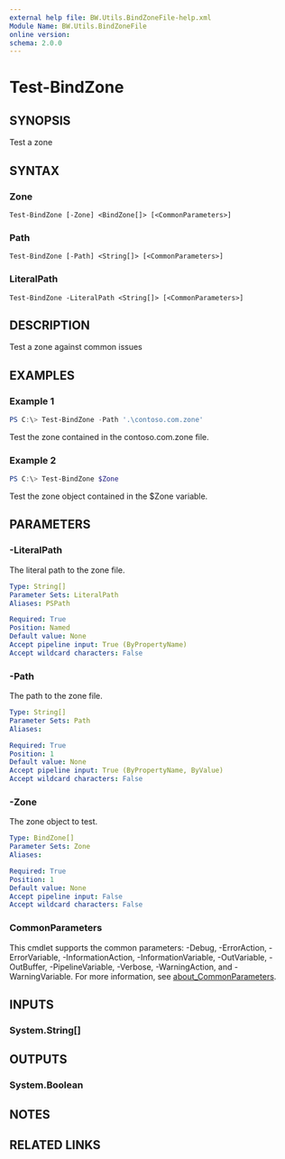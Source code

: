 ```yaml
---
external help file: BW.Utils.BindZoneFile-help.xml
Module Name: BW.Utils.BindZoneFile
online version:
schema: 2.0.0
---
```


# Test-BindZone

## SYNOPSIS
Test a zone

## SYNTAX

### Zone
```
Test-BindZone [-Zone] <BindZone[]> [<CommonParameters>]
```

### Path
```
Test-BindZone [-Path] <String[]> [<CommonParameters>]
```

### LiteralPath
```
Test-BindZone -LiteralPath <String[]> [<CommonParameters>]
```

## DESCRIPTION
Test a zone against common issues

## EXAMPLES

### Example 1
```powershell
PS C:\> Test-BindZone -Path '.\contoso.com.zone'
```

Test the zone contained in the contoso.com.zone file.

### Example 2
```powershell
PS C:\> Test-BindZone $Zone
```

Test the zone object contained in the $Zone variable.

## PARAMETERS

### -LiteralPath
The literal path to the zone file.

```yaml
Type: String[]
Parameter Sets: LiteralPath
Aliases: PSPath

Required: True
Position: Named
Default value: None
Accept pipeline input: True (ByPropertyName)
Accept wildcard characters: False
```

### -Path
The path to the zone file.

```yaml
Type: String[]
Parameter Sets: Path
Aliases:

Required: True
Position: 1
Default value: None
Accept pipeline input: True (ByPropertyName, ByValue)
Accept wildcard characters: False
```

### -Zone
The zone object to test.

```yaml
Type: BindZone[]
Parameter Sets: Zone
Aliases:

Required: True
Position: 1
Default value: None
Accept pipeline input: False
Accept wildcard characters: False
```

### CommonParameters
This cmdlet supports the common parameters: -Debug, -ErrorAction, -ErrorVariable, -InformationAction, -InformationVariable, -OutVariable, -OutBuffer, -PipelineVariable, -Verbose, -WarningAction, and -WarningVariable. For more information, see [about_CommonParameters](http://go.microsoft.com/fwlink/?LinkID=113216).

## INPUTS

### System.String[]

## OUTPUTS

### System.Boolean

## NOTES

## RELATED LINKS
